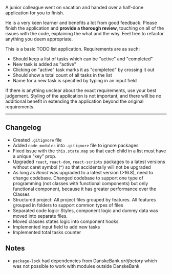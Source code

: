 A junior colleague went on vacation and handed over a half-done application for you to finish.

He is a very keen learner and benefits a lot from good feedback. Please finish the application and <b>provide a thorough review</b>, touching on all of the issues with the code, explaining the what and the why. Feel free to refactor anything you deem appropriate.

This is a basic TODO list application. Requirements are as such:

- Should keep a list of tasks which can be "active" and "completed"
- New task is added as "active"
- Clicking on "active" task marks it as "completed" by crossing it out
- Should show a total count of all tasks in the list
- Name for a new task is specified by typing in an input field

If there is anything unclear about the exact requirements, use your best judgement.
Styling of the application is not important, and there will be no additional benefit in extending the application beyond the original requirements.

---


## Changelog
* Created `.gitignore` file
* Added `node_modules` into `.gitignore` file to ignore packages
* Fixed issue with the `this.state.map` so that each child in a list must have a unique "key" prop.
* Upgraded `react`, `react-dom`, `react-scripts` packages to a latest versions without caret symbol (^) so that accidentally will not be upgraded
* As long as _React_ was upgraded to a latest version (>16.8), need to change codebase. Changed codebase to support one type of programming (not classes with functional components) but only functional component, because it has greater performance over the Classes
* Structured project: All project files grouped by features. All features grouped in folders to support common types of files
* Separated code logic: Styles, component logic and dummy data was moved into separate files.
* Moved classes states logic into component hooks
* Implemented input field to add new tasks
* Implemented total tasks counter


## Notes
* `package-lock` had dependencies from DanskeBank _artifactory_ which was not possible to work with modules outside DanskeBank